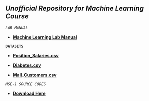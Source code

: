 
## *Unofficial Repository for Machine Learning Course*


*`LAB MANUAL`*

- **[Machine Learning Lab Manual](https://amppmann.github.io/Machine-Learning-SourceCodes/%7BMachine%20Learning%7D-Lab%20Manual.pdf)**

**` DATASETS `**


- **[Position_Salaries.csv](https://github.com/amppmann/Machine-Learning-SourceCodes/blob/main/Position_Salaries.csv)**

- **[Diabetes.csv](https://github.com/amppmann/Machine-Learning-SourceCodes/blob/main/diabetes.csv)**


- **[Mall_Customers.csv](https://github.com/amppmann/Machine-Learning-SourceCodes/blob/main/Mall_Customers.csv)**


*`MSE-1 SOURCE CODES`*

- **[Download Here](https://github.com/amppmann/Machine-Learning-SourceCodes/blob/gh-pages/ML-Lab_Source_Codes.zip)**




